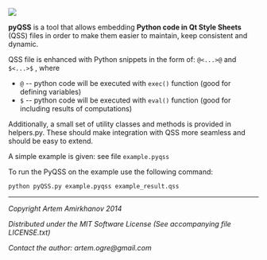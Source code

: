![](http://i59.tinypic.com/23qxaj9.png)

**pyQSS** is a tool that allows embedding **Python code in Qt Style Sheets** (QSS) files in order to make them easier to maintain, keep consistent and dynamic.

QSS file is enhanced with Python snippets in the form of:
`@<...>@` and `$<...>$` , where
* `@` -- python code will be executed with `exec()` function (good for defining variables)
* `$` -- python code will be executed with `eval()` function (good for including results of computations)

Additionally, a small set of utility classes and methods is provided in helpers.py. These should make integration with QSS more seamless and should be easy to extend.

A simple example is given: see file `example.pyqss`

To run the PyQSS on the example use the following command: 
```
python pyQSS.py example.pyqss example_result.qss
```


***
  _Copyright Artem Amirkhanov 2014_
  
  _Distributed under the MIT Software License (See accompanying file LICENSE.txt)_

  _Contact the author: artem.ogre@gmail.com_

